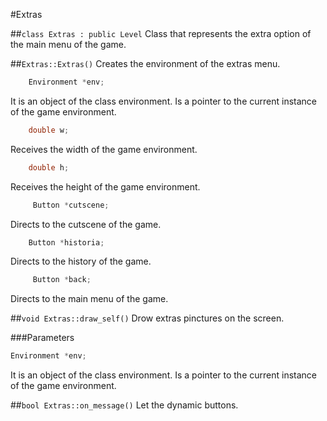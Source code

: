 #Extras

##```class Extras : public Level```
Class that represents the extra option of the main menu of the game.

##```Extras::Extras()```
Creates the environment of the extras menu.

```c++
	Environment *env;
```
It is an object of the class environment. Is a pointer to the current instance of the game environment.

```c++
	double w;
```
Receives the width of the game environment.

```c++
	double h;
```
Receives the height of the game environment.

```c++
	 Button *cutscene;	
```
Directs to the cutscene of the game.

```c++
	Button *historia;
```
Directs to the history of the game.

```c++
	 Button *back;
```
Directs to the main menu of the game.

##```void Extras::draw_self()```
Drow extras pinctures on the screen.

###Parameters
```c++
Environment *env;
```
It is an object of the class environment. Is a pointer to the current instance of the game environment.

##```bool Extras::on_message()```
Let the dynamic buttons.
